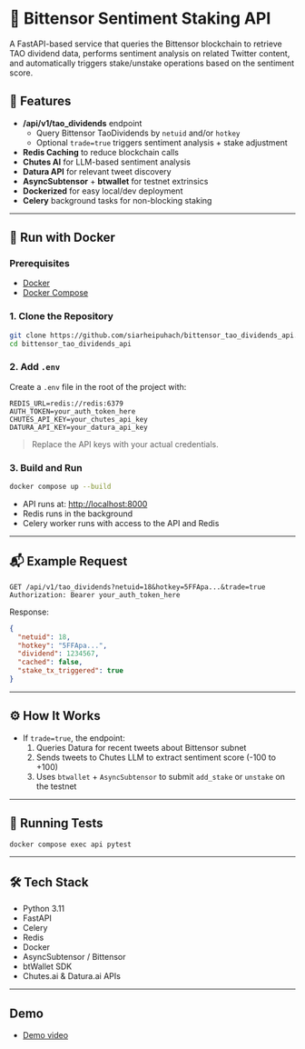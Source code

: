 # 🧠 Bittensor Sentiment Staking API

A FastAPI-based service that queries the Bittensor blockchain to retrieve TAO dividend data, performs sentiment analysis on related Twitter content, and automatically triggers stake/unstake operations based on the sentiment score.

## 🚀 Features

- **/api/v1/tao_dividends** endpoint
  - Query Bittensor TaoDividends by `netuid` and/or `hotkey`
  - Optional `trade=true` triggers sentiment analysis + stake adjustment
- **Redis Caching** to reduce blockchain calls
- **Chutes AI** for LLM-based sentiment analysis
- **Datura API** for relevant tweet discovery
- **AsyncSubtensor** + **btwallet** for testnet extrinsics
- **Dockerized** for easy local/dev deployment
- **Celery** background tasks for non-blocking staking

---

## 🐳 Run with Docker

### Prerequisites

- [Docker](https://www.docker.com/)
- [Docker Compose](https://docs.docker.com/compose/install/)

### 1. Clone the Repository

```bash
git clone https://github.com/siarheipuhach/bittensor_tao_dividends_api.git
cd bittensor_tao_dividends_api
```

### 2. Add `.env`

Create a `.env` file in the root of the project with:

```env
REDIS_URL=redis://redis:6379
AUTH_TOKEN=your_auth_token_here
CHUTES_API_KEY=your_chutes_api_key
DATURA_API_KEY=your_datura_api_key
```

> Replace the API keys with your actual credentials.

### 3. Build and Run

```bash
docker compose up --build
```

- API runs at: [http://localhost:8000](http://localhost:8000)
- Redis runs in the background
- Celery worker runs with access to the API and Redis

---

## 📬 Example Request

```http
GET /api/v1/tao_dividends?netuid=18&hotkey=5FFApa...&trade=true
Authorization: Bearer your_auth_token_here
```

Response:

```json
{
  "netuid": 18,
  "hotkey": "5FFApa...",
  "dividend": 1234567,
  "cached": false,
  "stake_tx_triggered": true
}
```

---

## ⚙️ How It Works

- If `trade=true`, the endpoint:
  1. Queries Datura for recent tweets about Bittensor subnet
  2. Sends tweets to Chutes LLM to extract sentiment score (-100 to +100)
  3. Uses `btwallet` + `AsyncSubtensor` to submit `add_stake` or `unstake` on the testnet

---

## 🧪 Running Tests

```bash
docker compose exec api pytest
```

---

## 🛠 Tech Stack

- Python 3.11
- FastAPI
- Celery
- Redis
- Docker
- AsyncSubtensor / Bittensor
- btWallet SDK
- Chutes.ai & Datura.ai APIs

---

## Demo
- [Demo video](https://www.loom.com/share/4d8ea84920ce42b0ae7caeafabf7d48b)

